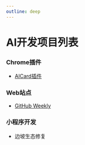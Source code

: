 ```yaml
---
outline: deep
---
```


# AI开发项目列表


### Chrome插件
- [AICard插件](https://chromewebstore.google.com/detail/ai-card-ai-%E5%8D%A1%E7%89%87%E5%88%86%E4%BA%AB/aiapnabekpjebboeflagjhblnmlhbcoa?authuser=1&hl=zh-CN)

### Web站点
- [GitHub Weekly](https://iohub.inshub.cn)

### 小程序开发
- 边坡生态修复
